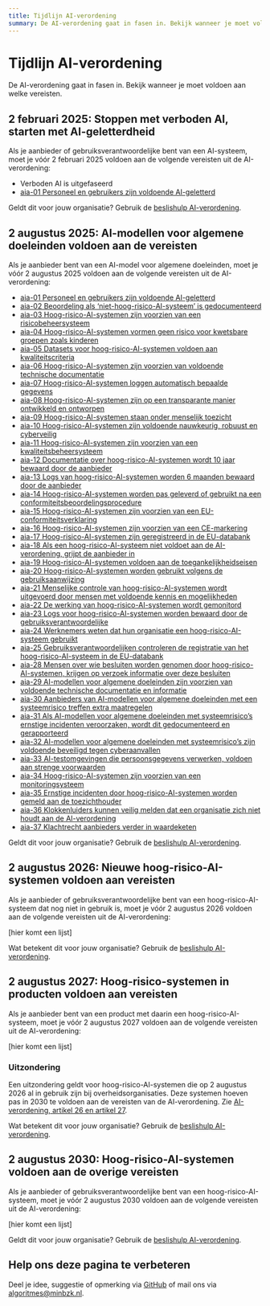 ```yaml
---
title: Tijdlijn AI-verordening
summary: De AI-verordening gaat in fasen in. Bekijk wanneer je moet voldoen aan welke vereisten.
---
```


# Tijdlijn AI-verordening
De AI-verordening gaat in fasen in. Bekijk wanneer je moet voldoen aan welke vereisten.

## 2 februari 2025: Stoppen met verboden AI, starten met AI-geletterdheid
Als je aanbieder of gebruiksverantwoordelijke bent van een AI-systeem, moet je vóór 2 februari 2025 voldoen aan de volgende vereisten uit de AI-verordening:

* Verboden AI is uitgefaseerd
* [aia-01 Personeel en gebruikers zijn voldoende AI-geletterd](../vereisten/aia-01-ai-geletterdheid/index.html)

Geldt dit voor jouw organisatie? Gebruik de [beslishulp AI-verordening](https://ai-verordening-beslishulp.apps.digilab.network/).

## 2 augustus 2025: AI-modellen voor algemene doeleinden voldoen aan de vereisten
Als je aanbieder bent van een AI-model voor algemene doeleinden, moet je vóór 2 augustus 2025 voldoen aan de volgende vereisten uit de AI-verordening:
* [aia-01 Personeel en gebruikers zijn voldoende AI-geletterd](https://minbzk.github.io/Algoritmekader/voldoen-aan-wetten-en-regels/vereisten/aia-01-ai-geletterdheid/index.html)
* [aia-02 Beoordeling als ‘niet-hoog-risico-AI-systeem’ is gedocumenteerd](https://minbzk.github.io/Algoritmekader/voldoen-aan-wetten-en-regels/vereisten/aia-02-documentatie-beoordeling-niet-hoog-risico-ai/index.html)
* [aia-03 Hoog-risico-AI-systemen zijn voorzien van een risicobeheersysteem](https://minbzk.github.io/Algoritmekader/voldoen-aan-wetten-en-regels/vereisten/aia-03-risicobeheersysteem/index.html)
* [aia-04 Hoog-risico-AI-systemen vormen geen risico voor kwetsbare groepen zoals kinderen](https://minbzk.github.io/Algoritmekader/voldoen-aan-wetten-en-regels/vereisten/aia-04-risicobeoordeling-voor-jongeren-en-kwetsbaren/index.html)
* [aia-05 Datasets voor hoog-risico-AI-systemen voldoen aan kwaliteitscriteria](https://minbzk.github.io/Algoritmekader/voldoen-aan-wetten-en-regels/vereisten/aia-05-data-kwaliteitscriteria/index.html)
* [aia-06 Hoog-risico-AI-systemen zijn voorzien van voldoende technische documentatie](https://minbzk.github.io/Algoritmekader/voldoen-aan-wetten-en-regels/vereisten/aia-06-technische-documentatie/index.html)
* [aia-07 Hoog-risico-AI-systemen loggen automatisch bepaalde gegevens](https://minbzk.github.io/Algoritmekader/voldoen-aan-wetten-en-regels/vereisten/aia-07-automatische-logregistratie/index.html)
* [aia-08 Hoog-risico-AI-systemen zijn op een transparante manier ontwikkeld en ontworpen](https://minbzk.github.io/Algoritmekader/voldoen-aan-wetten-en-regels/vereisten/aia-08-transparantie-aan-gebruiksverantwoordelijken/index.html)
* [aia-09 Hoog-risico-AI-systemen staan onder menselijk toezicht](https://minbzk.github.io/Algoritmekader/voldoen-aan-wetten-en-regels/vereisten/aia-09-menselijk-toezicht/index.html)
* [aia-10 Hoog-risico-AI-systemen zijn voldoende nauwkeurig, robuust en cyberveilig](https://minbzk.github.io/Algoritmekader/voldoen-aan-wetten-en-regels/vereisten/aia-10-nauwkeurigheid-robuustheid-cyberbeveiliging/index.html)
* [aia-11 Hoog-risico-AI-systemen zijn voorzien van een kwaliteitsbeheersysteem](https://minbzk.github.io/Algoritmekader/voldoen-aan-wetten-en-regels/vereisten/aia-11-systeem-voor-kwaliteitsbeheer/index.html)
* [aia-12 Documentatie over hoog-risico-AI-systemen wordt 10 jaar bewaard door de aanbieder](https://minbzk.github.io/Algoritmekader/voldoen-aan-wetten-en-regels/vereisten/aia-12-bewaartermijn-voor-documentatie/index.html)
* [aia-13 Logs van hoog-risico-AI-systemen worden 6 maanden bewaard door de aanbieder](https://minbzk.github.io/Algoritmekader/voldoen-aan-wetten-en-regels/vereisten/aia-13-bewaartermijn-voor-gegenereerde-logs/index.html)
* [aia-14 Hoog-risico-AI-systemen worden pas geleverd of gebruikt na een conformiteitsbeoordelingsprocedure](https://minbzk.github.io/Algoritmekader/voldoen-aan-wetten-en-regels/vereisten/aia-14-conformiteitsbeoordeling/index.html)
* [aia-15 Hoog-risico-AI-systemen zijn voorzien van een EU-conformiteitsverklaring](https://minbzk.github.io/Algoritmekader/voldoen-aan-wetten-en-regels/vereisten/aia-15-eu-conformiteitsverklaring/index.html)
* [aia-16 Hoog-risico-AI-systemen zijn voorzien van een CE-markering](https://minbzk.github.io/Algoritmekader/voldoen-aan-wetten-en-regels/vereisten/aia-16-ce-markering/index.html)
* [aia-17 Hoog-risico-AI-systemen zijn geregistreerd in de EU-databank](https://minbzk.github.io/Algoritmekader/voldoen-aan-wetten-en-regels/vereisten/aia-17-registratieverplichtingen/index.html)
* [aia-18 Als een hoog-risico-AI-systeem niet voldoet aan de AI-verordening, grijpt de aanbieder in](https://minbzk.github.io/Algoritmekader/voldoen-aan-wetten-en-regels/vereisten/aia-18-corrigerende-maatregelen-voor-non-conforme-ai/index.html)
* [aia-19 Hoog-risico-AI-systemen voldoen aan de toegankelijkheidseisen](https://minbzk.github.io/Algoritmekader/voldoen-aan-wetten-en-regels/vereisten/aia-19-toegankelijkheidseisen/index.html)
* [aia-20 Hoog-risico-AI-systemen worden gebruikt volgens de gebruiksaanwijzing](https://minbzk.github.io/Algoritmekader/voldoen-aan-wetten-en-regels/vereisten/aia-20-gebruiksverantwoordelijken-maatregelen/index.html)
* [aia-21 Menselijke controle van hoog-risico-AI-systemen wordt uitgevoerd door mensen met voldoende kennis en mogelijkheden](https://minbzk.github.io/Algoritmekader/voldoen-aan-wetten-en-regels/vereisten/aia-21-gebruiksverantwoordelijken-menselijk-toezicht/index.html)
* [aia-22 De werking van hoog-risico-AI-systemen wordt gemonitord](https://minbzk.github.io/Algoritmekader/voldoen-aan-wetten-en-regels/vereisten/aia-22-gebruiksverantwoordelijken-monitoren-werking/index.html)
* [aia-23 Logs voor hoog-risico-AI-systemen worden bewaard door de gebruiksverantwoordelijke](https://minbzk.github.io/Algoritmekader/voldoen-aan-wetten-en-regels/vereisten/aia-23-gebruiksverantwoordelijken-bewaren-logs/index.html)
* [aia-24 Werknemers weten dat hun organisatie een hoog-risico-AI-systeem gebruikt](https://minbzk.github.io/Algoritmekader/voldoen-aan-wetten-en-regels/vereisten/aia-24-informeren-werknemers/index.html)
* [aia-25 Gebruiksverantwoordelijken controleren de registratie van het hoog-risico-AI-systeem in de EU-databank](https://minbzk.github.io/Algoritmekader/voldoen-aan-wetten-en-regels/vereisten/aia-25-gebruiksverantwoordelijken-registratieverplichtingen/index.html)
* [aia-28 Mensen over wie besluiten worden genomen door hoog-risico-AI-systemen, krijgen op verzoek informatie over deze besluiten](https://minbzk.github.io/Algoritmekader/voldoen-aan-wetten-en-regels/vereisten/aia-26-recht-op-uitleg-ai-besluiten/index.html)
* [aia-29 AI-modellen voor algemene doeleinden zijn voorzien van voldoende technische documentatie en informatie](https://minbzk.github.io/Algoritmekader/voldoen-aan-wetten-en-regels/vereisten/aia-29-ai-modellen-algemene-doeleinden/index.html)
* [aia-30 Aanbieders van AI-modellen voor algemene doeleinden met een systeemrisico treffen extra maatregelen](https://minbzk.github.io/Algoritmekader/voldoen-aan-wetten-en-regels/vereisten/aia-30-ai-modellen-algemene-doeleinden-systeemrisico/index.html)
* [aia-31 Als AI-modellen voor algemene doeleinden met systeemrisico’s ernstige incidenten veroorzaken, wordt dit gedocumenteerd en gerapporteerd](https://minbzk.github.io/Algoritmekader/voldoen-aan-wetten-en-regels/vereisten/aia-31-ai-modellen-algemene-doeleinden-systeemrisico-ernstige-incidenten/index.html)
* [aia-32 AI-modellen voor algemene doeleinden met systeemrisico’s zijn voldoende beveiligd tegen cyberaanvallen](https://minbzk.github.io/Algoritmekader/voldoen-aan-wetten-en-regels/vereisten/aia-32-ai-modellen-algemene-doeleinden-systeemrisico-cyberbeveiliging/index.html)
* [aia-33 AI-testomgevingen die persoonsgegevens verwerken, voldoen aan strenge voorwaarden](https://minbzk.github.io/Algoritmekader/voldoen-aan-wetten-en-regels/vereisten/aia-33-verwerking-in-testomgeving/index.html)
* [aia-34 Hoog-risico-AI-systemen zijn voorzien van een monitoringsysteem](https://minbzk.github.io/Algoritmekader/voldoen-aan-wetten-en-regels/vereisten/aia-34-monitoring-na-het-in-de-handel-brengen/index.html)
* [aia-35 Ernstige incidenten door hoog-risico-AI-systemen worden gemeld aan de toezichthouder](https://minbzk.github.io/Algoritmekader/voldoen-aan-wetten-en-regels/vereisten/aia-35-melding-ernstige-incidenten/index.html)
* [aia-36 Klokkenluiders kunnen veilig melden dat een organisatie zich niet houdt aan de AI-verordening](https://minbzk.github.io/Algoritmekader/voldoen-aan-wetten-en-regels/vereisten/aia-36-melding-inbreuk-op-ai-verordening/index.html)
* [aia-37 Klachtrecht aanbieders verder in waardeketen](https://minbzk.github.io/Algoritmekader/voldoen-aan-wetten-en-regels/vereisten/aia-37-recht-klacht-indienen-bij-ai-bureau/index.html)

Geldt dit voor jouw organisatie? Gebruik de [beslishulp AI-verordening](https://ai-verordening-beslishulp.apps.digilab.network/).

## 2 augustus 2026: Nieuwe hoog-risico-AI-systemen voldoen aan vereisten
Als je aanbieder of gebruiksverantwoordelijke bent van een hoog-risico-AI-systeem dat nog niet in gebruik is, moet je vóór 2 augustus 2026 voldoen aan de volgende vereisten uit de AI-verordening:

[hier komt een lijst]

Wat betekent dit voor jouw organisatie? Gebruik de [beslishulp AI-verordening](https://ai-verordening-beslishulp.apps.digilab.network/).

## 2 augustus 2027: Hoog-risico-systemen in producten voldoen aan vereisten
Als je aanbieder bent van een product met daarin een hoog-risico-AI-systeem, moet je vóór 2 augustus 2027 voldoen aan de volgende vereisten uit de AI-verordening:

[hier komt een lijst]

### Uitzondering
Een uitzondering geldt voor hoog-risico-AI-systemen die op 2 augustus 2026 al in gebruik zijn bij overheidsorganisaties. Deze systemen hoeven pas in 2030 te voldoen aan de vereisten van de AI-verordening.
Zie [AI-verordening, artikel 26 en artikel 27](https://eur-lex.europa.eu/legal-content/NL/TXT/?uri=CELEX:32024R1689#art_26).

Wat betekent dit voor jouw organisatie? Gebruik de [beslishulp AI-verordening](https://ai-verordening-beslishulp.apps.digilab.network/).

## 2 augustus 2030: Hoog-risico-AI-systemen voldoen aan de overige vereisten
Als je aanbieder of gebruiksverantwoordelijke bent van een hoog-risico-AI-systeem, moet je vóór 2 augustus 2030 voldoen aan de volgende vereisten uit de AI-verordening:

[hier komt een lijst]

Geldt dit voor jouw organisatie? Gebruik de [beslishulp AI-verordening](https://ai-verordening-beslishulp.apps.digilab.network/).

## Help ons deze pagina te verbeteren
Deel je idee, suggestie of opmerking via [GitHub](https://github.com/MinBZK/Algoritmekader/issues/new/choose) of mail ons via [algoritmes@minbzk.nl](mailto:algoritmes@minbzk.nl).

